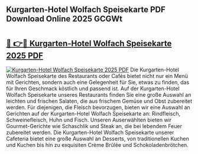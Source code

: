 ## Kurgarten-Hotel Wolfach Speisekarte PDF Download Online 2025 GCGWt

# <h2><a href="http://gc8k3at.nevu.top/?p=Kurgarten-Hotel+Wolfach+Speisekarte">🔗 👉🔴 Kurgarten-Hotel Wolfach Speisekarte 2025 PDF</a></h2>

[![Kurgarten-Hotel Wolfach Speisekarte 2025 PDF](https://i.imgur.com/dBaPXMq.png)](http://gc8k3at.nevu.top/?p=Kurgarten-Hotel+Wolfach+Speisekarte)
Die Kurgarten-Hotel Wolfach Speisekarte des Restaurants oder Cafés bietet nicht nur ein Menü mit Gerichten, sondern auch eine Gelegenheit für Sie, etwas zu finden, das für Ihren Geschmack köstlich und passend ist. Auf der Kurgarten-Hotel Wolfach Speisekarte unseres Restaurants finden Sie eine große Auswahl an leichten und frischen Salaten, die aus frischem Gemüse und Obst zubereitet werden. Für diejenigen, die Fleisch bevorzugen, bieten wir eine Auswahl an Gerichten auf der Kurgarten-Hotel Wolfach Speisekarte an: Rindfleisch, Schweinefleisch, Huhn und Fisch. Unseren Auserwählten bieten wir Gourmet-Gerichte wie Schaschlik und Steak an, die bei lebendem Feuer zubereitet werden. Die Kurgarten-Hotel Wolfach Speisekarte unserer Cafeteria bietet eine große Auswahl an Desserts, von traditionellen Kuchen und Kuchen bis hin zu exquisiten Crème Brûlée und Schokoladenbrötchen.
